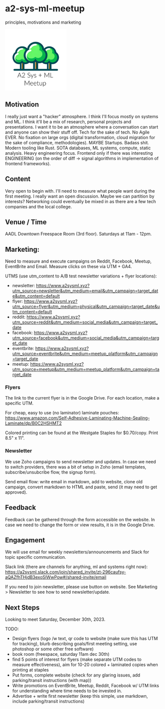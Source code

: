 # a2-sys-ml-meetup
principles, motivations and marketing

<img src="logo.png" alt="Our logo, a few trees with the text 'A2 SYS + ML'" width="200"/>

## Motivation

I really just want a "hacker" atmosphere. I think I'll focus mostly on systems and ML. I think it'll be a mix of research, personal projects and presentations. I want it to be an atmosphere where a conversation can start and anyone can show their stuff off. Tech for the sake of tech. No Agile EVER. No fixation on large orgs (digital transformation, cloud migration for the sake of compliance, methodologies). MAYBE Startups. Badass shit. Modern tooling like Rust. SOTA databases, ML systems, compute, static analysis. Heavy engineering focus. Frontend only if there was interesting ENGINEERING (on the order of diff -> signal algorithms in implementation of frontend frameworks).

## Content

Very open to begin with. I'll need to measure what people want during the first meeting. I really want an open discussion. Maybe we can partition by interests? Networking could eventually be mixed in as there are a few tech companies and the local college.

## Venue / Time

AADL Downtown Freespace Room (3rd floor). Saturdays at 11am - 12pm.

## Marketing:

Need to measure and execute campaigns on Reddit, Facebook, Meetup, EventBrite and Email. Measure clicks on these via UTM + GA4. 

UTMS (use utm_content to A/B test newsletter variations + flyer locations):
- newsletter: https://www.a2sysml.xyz?utm_source=newsletter&utm_medium=email&utm_campaign=target_date&utm_content=default
- flyer: https://www.a2sysml.xyz?utm_source=flyer&utm_medium=physical&utm_campaign=target_date&utm_content=default
- reddit: https://www.a2sysml.xyz?utm_source=reddit&utm_medium=social_media&utm_campaign=target_date
- facebook: https://www.a2sysml.xyz?utm_source=facebook&utm_medium=social_media&utm_campaign=target_date
- eventbrite: https://www.a2sysml.xyz?utm_source=eventbrite&utm_medium=meetup_platform&utm_campaign=target_date
- meetup: https://www.a2sysml.xyz?utm_source=meetup&utm_medium=meetup_platform&utm_campaign=target_date

### Flyers

The link to the current flyer is in the Google Drive. For each location, make a specific UTM.

For cheap, easy to use (no laminator) laminate pouches: https://www.amazon.com/Self-Adhesive-Laminating-Machine-Sealing-Laminate/dp/B0C2HSHMT2

Colored printing can be found at the Westgate Staples for $0.70/copy. Print 8.5" x 11".

### Newsletter

We use Zoho campaigns to send newsletter and updates. In case we need to switch providers, there was a bit of setup in Zoho (email templates, subscribe/unsubcribe flow, the signup form). 

Send email flow: write email in markdown, add to website, clone old campaign, convert markdown to HTML and paste, send (it may need to get approved).

## Feedback

Feedback can be gathered through the form accessible on the website. In case we need to change the form or view results, it is in the Google Drive.

## Engagement

We will use email for weekly newsletters/announcements and Slack for topic specific communication.

Slack link (there are channels for anything, ml and systems right now): https://a2sysml.slack.com/join/shared_invite/zt-296caufsy-aQAZfhTHjdB3exoSIWwPow#/shared-invite/email

If you need to join newsletter, please use button on website. See Marketing > Newsletter to see how to send newsletter/update.

## Next Steps

Looking to meet Saturday, December 30th, 2023.

TODO:
- Design flyers (logo /w text, qr code to website (make sure this has UTM for tracking), blurb describing goals/first meeting setting, use photoshop or some other free software)
- book room (freespace, saturday 11am dec 30th)
- find 5 points of interest for flyers (make separate UTM codes to measure effectiveness), aim for 10-20 colored + laminated copies when printing at staples
- Put forms, complete website (check for any glaring issues, add parking/transit instructions (with map))
- Write promotions on EventBrite, Meetup, Reddit, Facebook w/ UTM links for understanding where time needs to be invested in.
- Advertise + write first newsletter (keep this simple, use markdown, include parking/transit instructions)
